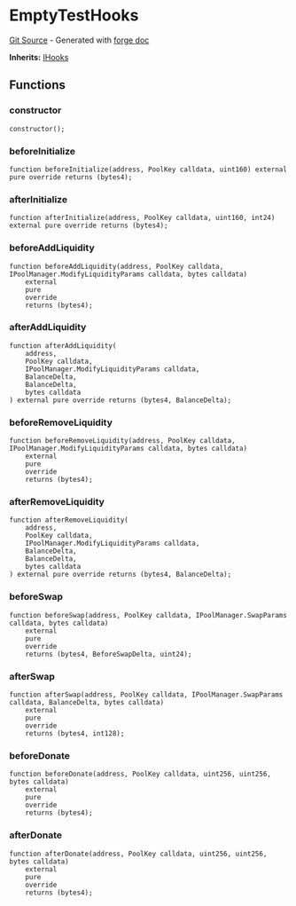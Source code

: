 # EmptyTestHooks
[Git Source](https://github.com/uniswap/v4-core/blob/d4185626c68e29de37023e453623d44cb9c12b51/src/test/EmptyTestHooks.sol) - Generated with [forge doc](https://book.getfoundry.sh/reference/forge/forge-doc)

**Inherits:**
[IHooks](contracts/v4/reference/core/interfaces/IHooks.md)


## Functions
### constructor


```solidity
constructor();
```

### beforeInitialize


```solidity
function beforeInitialize(address, PoolKey calldata, uint160) external pure override returns (bytes4);
```

### afterInitialize


```solidity
function afterInitialize(address, PoolKey calldata, uint160, int24) external pure override returns (bytes4);
```

### beforeAddLiquidity


```solidity
function beforeAddLiquidity(address, PoolKey calldata, IPoolManager.ModifyLiquidityParams calldata, bytes calldata)
    external
    pure
    override
    returns (bytes4);
```

### afterAddLiquidity


```solidity
function afterAddLiquidity(
    address,
    PoolKey calldata,
    IPoolManager.ModifyLiquidityParams calldata,
    BalanceDelta,
    BalanceDelta,
    bytes calldata
) external pure override returns (bytes4, BalanceDelta);
```

### beforeRemoveLiquidity


```solidity
function beforeRemoveLiquidity(address, PoolKey calldata, IPoolManager.ModifyLiquidityParams calldata, bytes calldata)
    external
    pure
    override
    returns (bytes4);
```

### afterRemoveLiquidity


```solidity
function afterRemoveLiquidity(
    address,
    PoolKey calldata,
    IPoolManager.ModifyLiquidityParams calldata,
    BalanceDelta,
    BalanceDelta,
    bytes calldata
) external pure override returns (bytes4, BalanceDelta);
```

### beforeSwap


```solidity
function beforeSwap(address, PoolKey calldata, IPoolManager.SwapParams calldata, bytes calldata)
    external
    pure
    override
    returns (bytes4, BeforeSwapDelta, uint24);
```

### afterSwap


```solidity
function afterSwap(address, PoolKey calldata, IPoolManager.SwapParams calldata, BalanceDelta, bytes calldata)
    external
    pure
    override
    returns (bytes4, int128);
```

### beforeDonate


```solidity
function beforeDonate(address, PoolKey calldata, uint256, uint256, bytes calldata)
    external
    pure
    override
    returns (bytes4);
```

### afterDonate


```solidity
function afterDonate(address, PoolKey calldata, uint256, uint256, bytes calldata)
    external
    pure
    override
    returns (bytes4);
```

